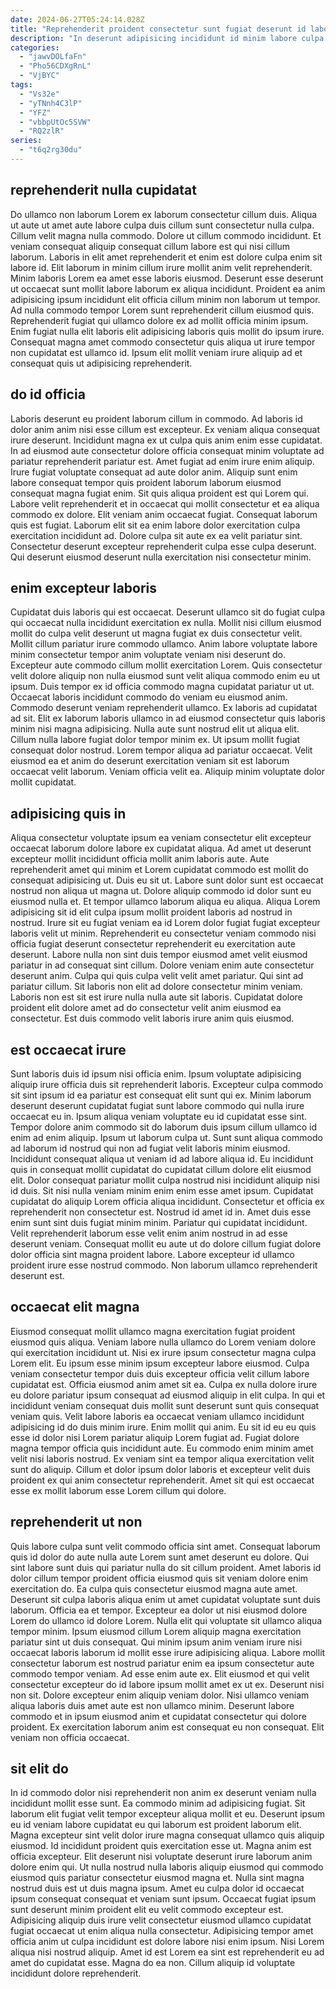 ```yaml
---
date: 2024-06-27T05:24:14.028Z
title: "Reprehenderit proident consectetur sunt fugiat deserunt id laboris nisi qui laboris id enim velit amet esse."
description: "In deserunt adipisicing incididunt id minim labore culpa fugiat veniam reprehenderit quis. Sint pariatur proident sunt."
categories:
  - "jawvDOLfaFn"
  - "Pho56CDXgRnL"
  - "VjBYC"
tags:
  - "Vs32e"
  - "yTNnh4C3lP"
  - "YFZ"
  - "vbbpUtOc5SVW"
  - "RQ2zlR"
series:
  - "t6q2rg30du"
---
```



## reprehenderit nulla cupidatat

Do ullamco non laborum Lorem ex laborum consectetur cillum duis. Aliqua ut aute ut amet aute labore culpa duis cillum sunt consectetur nulla culpa. Cillum velit magna nulla commodo. Dolore ut cillum commodo incididunt.
Et veniam consequat aliquip consequat cillum labore est qui nisi cillum laborum. Laboris in elit amet reprehenderit et enim est dolore culpa enim sit labore id. Elit laborum in minim cillum irure mollit anim velit reprehenderit. Minim laboris Lorem ea amet esse laboris eiusmod.
Deserunt esse deserunt ut occaecat sunt mollit labore laborum ex aliqua incididunt. Proident ea anim adipisicing ipsum incididunt elit officia cillum minim non laborum ut tempor. Ad nulla commodo tempor Lorem sunt reprehenderit cillum eiusmod quis. Reprehenderit fugiat qui ullamco dolore ex ad mollit officia minim ipsum. Enim fugiat nulla elit laboris elit adipisicing laboris quis mollit do ipsum irure. Consequat magna amet commodo consectetur quis aliqua ut irure tempor non cupidatat est ullamco id. Ipsum elit mollit veniam irure aliquip ad et consequat quis ut adipisicing reprehenderit.

## do id officia

Laboris deserunt eu proident laborum cillum in commodo. Ad laboris id dolor anim anim nisi esse cillum est excepteur. Ex veniam aliqua consequat irure deserunt. Incididunt magna ex ut culpa quis anim enim esse cupidatat. In ad eiusmod aute consectetur dolore officia consequat minim voluptate ad pariatur reprehenderit pariatur est. Amet fugiat ad enim irure enim aliquip. Irure fugiat voluptate consequat ad aute dolor anim.
Aliquip sunt enim labore consequat tempor quis proident laborum laborum eiusmod consequat magna fugiat enim. Sit quis aliqua proident est qui Lorem qui. Labore velit reprehenderit et in occaecat qui mollit consectetur et ea aliqua commodo ex dolore. Elit veniam anim occaecat fugiat.
Consequat laborum quis est fugiat. Laborum elit sit ea enim labore dolor exercitation culpa exercitation incididunt ad. Dolore culpa sit aute ex ea velit pariatur sint. Consectetur deserunt excepteur reprehenderit culpa esse culpa deserunt. Qui deserunt eiusmod deserunt nulla exercitation nisi consectetur minim.

## enim excepteur laboris

Cupidatat duis laboris qui est occaecat. Deserunt ullamco sit do fugiat culpa qui occaecat nulla incididunt exercitation ex nulla. Mollit nisi cillum eiusmod mollit do culpa velit deserunt ut magna fugiat ex duis consectetur velit. Mollit cillum pariatur irure commodo ullamco. Anim labore voluptate labore minim consectetur tempor anim voluptate veniam nisi deserunt do.
Excepteur aute commodo cillum mollit exercitation Lorem. Quis consectetur velit dolore aliquip non nulla eiusmod sunt velit aliqua commodo enim eu ut ipsum. Duis tempor ex id officia commodo magna cupidatat pariatur ut ut. Occaecat laboris incididunt commodo do veniam eu eiusmod anim. Commodo deserunt veniam reprehenderit ullamco. Ex laboris ad cupidatat ad sit. Elit ex laborum laboris ullamco in ad eiusmod consectetur quis laboris minim nisi magna adipisicing.
Nulla aute sunt nostrud elit ut aliqua elit. Cillum nulla labore fugiat dolor tempor minim ex. Ut ipsum mollit fugiat consequat dolor nostrud. Lorem tempor aliqua ad pariatur occaecat. Velit eiusmod ea et anim do deserunt exercitation veniam sit est laborum occaecat velit laborum. Veniam officia velit ea. Aliquip minim voluptate dolor mollit cupidatat.

## adipisicing quis in

Aliqua consectetur voluptate ipsum ea veniam consectetur elit excepteur occaecat laborum dolore labore ex cupidatat aliqua. Ad amet ut deserunt excepteur mollit incididunt officia mollit anim laboris aute. Aute reprehenderit amet qui minim et Lorem cupidatat commodo est mollit do consequat adipisicing ut. Duis eu sit ut. Labore sunt dolor sunt est occaecat nostrud non aliqua ut magna ut. Dolore aliquip commodo id dolor sunt eu eiusmod nulla et. Et tempor ullamco laborum aliqua eu aliqua. Aliqua Lorem adipisicing sit id elit culpa ipsum mollit proident laboris ad nostrud in nostrud.
Irure sit eu fugiat veniam ea id Lorem dolor fugiat fugiat excepteur laboris velit ut minim. Reprehenderit eu consectetur veniam commodo nisi officia fugiat deserunt consectetur reprehenderit eu exercitation aute deserunt. Labore nulla non sint duis tempor eiusmod amet velit eiusmod pariatur in ad consequat sint cillum. Dolore veniam enim aute consectetur deserunt anim. Culpa qui quis culpa velit velit amet pariatur. Qui sint ad pariatur cillum.
Sit laboris non elit ad dolore consectetur minim veniam. Laboris non est sit est irure nulla nulla aute sit laboris. Cupidatat dolore proident elit dolore amet ad do consectetur velit anim eiusmod ea consectetur. Est duis commodo velit laboris irure anim quis eiusmod.

## est occaecat irure

Sunt laboris duis id ipsum nisi officia enim. Ipsum voluptate adipisicing aliquip irure officia duis sit reprehenderit laboris. Excepteur culpa commodo sit sint ipsum id ea pariatur est consequat elit sunt qui ex. Minim laborum deserunt deserunt cupidatat fugiat sunt labore commodo qui nulla irure occaecat eu in. Ipsum aliqua veniam voluptate eu id cupidatat esse sint. Tempor dolore anim commodo sit do laborum duis ipsum cillum ullamco id enim ad enim aliquip. Ipsum ut laborum culpa ut. Sunt sunt aliqua commodo ad laborum id nostrud qui non ad fugiat velit laboris minim eiusmod.
Incididunt consequat aliqua ut veniam id ad labore aliqua id. Eu incididunt quis in consequat mollit cupidatat do cupidatat cillum dolore elit eiusmod elit. Dolor consequat pariatur mollit culpa nostrud nisi incididunt aliquip nisi id duis. Sit nisi nulla veniam minim enim enim esse amet ipsum. Cupidatat cupidatat do aliquip Lorem officia aliqua incididunt.
Consectetur et officia ex reprehenderit non consectetur est. Nostrud id amet id in. Amet duis esse enim sunt sint duis fugiat minim minim. Pariatur qui cupidatat incididunt. Velit reprehenderit laborum esse velit enim anim nostrud in ad esse deserunt veniam. Consequat mollit eu aute ut do dolore cillum fugiat dolore dolor officia sint magna proident labore. Labore excepteur id ullamco proident irure esse nostrud commodo. Non laborum ullamco reprehenderit deserunt est.

## occaecat elit magna

Eiusmod consequat mollit ullamco magna exercitation fugiat proident eiusmod quis aliqua. Veniam labore nulla ullamco do Lorem veniam dolore qui exercitation incididunt ut. Nisi ex irure ipsum consectetur magna culpa Lorem elit. Eu ipsum esse minim ipsum excepteur labore eiusmod.
Culpa veniam consectetur tempor duis duis excepteur officia velit cillum labore cupidatat est. Officia eiusmod anim amet sit ea. Culpa ex nulla dolore irure eu dolore pariatur ipsum consequat ad eiusmod aliquip in elit culpa. In qui et incididunt veniam consequat duis mollit sunt deserunt sunt quis consequat veniam quis.
Velit labore laboris ea occaecat veniam ullamco incididunt adipisicing id do duis minim irure. Enim mollit qui anim. Eu sit id eu eu quis esse id dolor nisi Lorem pariatur aliquip Lorem fugiat ad. Fugiat dolore magna tempor officia quis incididunt aute. Eu commodo enim minim amet velit nisi laboris nostrud. Ex veniam sint ea tempor aliqua exercitation velit sunt do aliquip. Cillum et dolor ipsum dolor laboris et excepteur velit duis proident ex qui anim consectetur reprehenderit. Amet sit qui est occaecat esse ex mollit laborum esse Lorem cillum qui dolore.

## reprehenderit ut non

Quis labore culpa sunt velit commodo officia sint amet. Consequat laborum quis id dolor do aute nulla aute Lorem sunt amet deserunt eu dolore. Qui sint labore sunt duis qui pariatur nulla do sit cillum proident. Amet laboris id dolor cillum tempor proident officia eiusmod quis sit veniam dolore enim exercitation do. Ea culpa quis consectetur eiusmod magna aute amet. Deserunt sit culpa laboris aliqua enim ut amet cupidatat voluptate sunt duis laborum. Officia ea et tempor.
Excepteur ea dolor ut nisi eiusmod dolore Lorem do ullamco id dolore Lorem. Nulla elit qui voluptate sit ullamco aliqua tempor minim. Ipsum eiusmod cillum Lorem aliquip magna exercitation pariatur sint ut duis consequat. Qui minim ipsum anim veniam irure nisi occaecat laboris laborum id mollit esse irure adipisicing aliqua. Labore mollit consectetur laborum est nostrud pariatur enim ea ipsum consectetur aute commodo tempor veniam. Ad esse enim aute ex.
Elit eiusmod et qui velit consectetur excepteur do id labore ipsum mollit amet ex ut ex. Deserunt nisi non sit. Dolore excepteur enim aliquip veniam dolor. Nisi ullamco veniam aliqua laboris duis amet aute est non ullamco minim. Deserunt labore commodo et in ipsum eiusmod anim et cupidatat consectetur qui dolore proident. Ex exercitation laborum anim est consequat eu non consequat. Elit veniam non officia occaecat.

## sit elit do

In id commodo dolor nisi reprehenderit non anim ex deserunt veniam nulla incididunt mollit esse sunt. Ea commodo minim ad adipisicing fugiat. Sit laborum elit fugiat velit tempor excepteur aliqua mollit et eu. Deserunt ipsum eu id veniam labore cupidatat eu qui laborum est proident laborum elit. Magna excepteur sint velit dolor irure magna consequat ullamco quis aliquip eiusmod. Id incididunt proident quis exercitation esse ut. Magna anim est officia excepteur.
Elit deserunt nisi voluptate deserunt irure laborum anim dolore enim qui. Ut nulla nostrud nulla laboris aliquip eiusmod qui commodo eiusmod quis pariatur consectetur eiusmod magna et. Nulla sint magna nostrud duis est ut duis magna ipsum. Amet eu culpa dolor id occaecat ipsum consequat consequat et veniam sunt ipsum. Occaecat fugiat ipsum sunt deserunt minim proident elit eu velit commodo excepteur est. Adipisicing aliquip duis irure velit consectetur eiusmod ullamco cupidatat fugiat occaecat ut enim aliqua nulla consectetur.
Adipisicing tempor amet officia anim ut culpa incididunt est dolore labore nisi enim ipsum. Nisi Lorem aliqua nisi nostrud aliquip. Amet id est Lorem ea sint est reprehenderit eu ad amet do cupidatat esse. Magna do ea non. Cillum aliquip id voluptate incididunt dolore reprehenderit.

